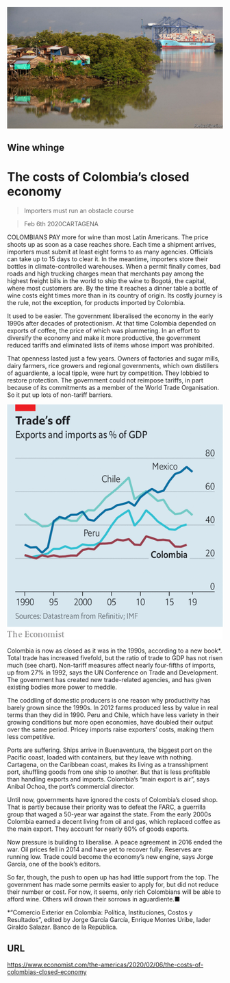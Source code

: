 ![](./images/20200208_AMP502.jpg)

## Wine whinge

# The costs of Colombia’s closed economy

> Importers must run an obstacle course

> Feb 6th 2020CARTAGENA

COLOMBIANS PAY more for wine than most Latin Americans. The price shoots up as soon as a case reaches shore. Each time a shipment arrives, importers must submit at least eight forms to as many agencies. Officials can take up to 15 days to clear it. In the meantime, importers store their bottles in climate-controlled warehouses. When a permit finally comes, bad roads and high trucking charges mean that merchants pay among the highest freight bills in the world to ship the wine to Bogotá, the capital, where most customers are. By the time it reaches a dinner table a bottle of wine costs eight times more than in its country of origin. Its costly journey is the rule, not the exception, for products imported by Colombia.

It used to be easier. The government liberalised the economy in the early 1990s after decades of protectionism. At that time Colombia depended on exports of coffee, the price of which was plummeting. In an effort to diversify the economy and make it more productive, the government reduced tariffs and eliminated lists of items whose import was prohibited.

That openness lasted just a few years. Owners of factories and sugar mills, dairy farmers, rice growers and regional governments, which own distillers of aguardiente, a local tipple, were hurt by competition. They lobbied to restore protection. The government could not reimpose tariffs, in part because of its commitments as a member of the World Trade Organisation. So it put up lots of non-tariff barriers.

![](./images/20200208_AMC083.png)

Colombia is now as closed as it was in the 1990s, according to a new book*. Total trade has increased fivefold, but the ratio of trade to GDP has not risen much (see chart). Non-tariff measures affect nearly four-fifths of imports, up from 27% in 1992, says the UN Conference on Trade and Development. The government has created new trade-related agencies, and has given existing bodies more power to meddle.

The coddling of domestic producers is one reason why productivity has barely grown since the 1990s. In 2012 farms produced less by value in real terms than they did in 1990. Peru and Chile, which have less variety in their growing conditions but more open economies, have doubled their output over the same period. Pricey imports raise exporters’ costs, making them less competitive.

Ports are suffering. Ships arrive in Buenaventura, the biggest port on the Pacific coast, loaded with containers, but they leave with nothing. Cartagena, on the Caribbean coast, makes its living as a transshipment port, shuffling goods from one ship to another. But that is less profitable than handling exports and imports. Colombia’s “main export is air”, says Anibal Ochoa, the port’s commercial director.

Until now, governments have ignored the costs of Colombia’s closed shop. That is partly because their priority was to defeat the FARC, a guerrilla group that waged a 50-year war against the state. From the early 2000s Colombia earned a decent living from oil and gas, which replaced coffee as the main export. They account for nearly 60% of goods exports.

Now pressure is building to liberalise. A peace agreement in 2016 ended the war. Oil prices fell in 2014 and have yet to recover fully. Reserves are running low. Trade could become the economy’s new engine, says Jorge García, one of the book’s editors.

So far, though, the push to open up has had little support from the top. The government has made some permits easier to apply for, but did not reduce their number or cost. For now, it seems, only rich Colombians will be able to afford wine. Others will drown their sorrows in aguardiente.■

*“Comercio Exterior en Colombia: Política, Instituciones, Costos y Resultados”, edited by Jorge García García, Enrique Montes Uribe, Iader Giraldo Salazar. Banco de la República.

## URL

https://www.economist.com/the-americas/2020/02/06/the-costs-of-colombias-closed-economy
